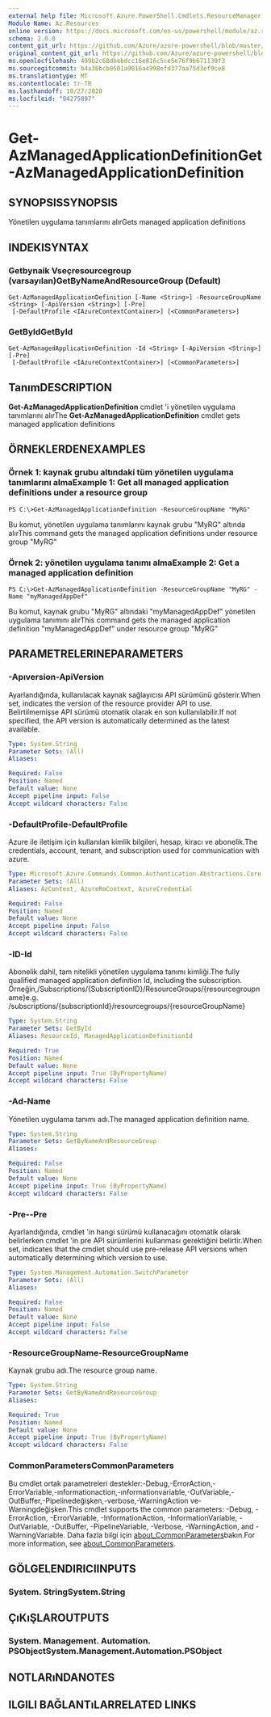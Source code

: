 ```yaml
---
external help file: Microsoft.Azure.PowerShell.Cmdlets.ResourceManager.dll-Help.xml
Module Name: Az.Resources
online version: https://docs.microsoft.com/en-us/powershell/module/az.resources/get-azmanagedapplicationdefinition
schema: 2.0.0
content_git_url: https://github.com/Azure/azure-powershell/blob/master/src/Resources/Resources/help/Get-AzManagedApplicationDefinition.md
original_content_git_url: https://github.com/Azure/azure-powershell/blob/master/src/Resources/Resources/help/Get-AzManagedApplicationDefinition.md
ms.openlocfilehash: 499b2c68dbebdcc16e816c5ce5e76f9b671139f3
ms.sourcegitcommit: b4a38bcb0501a9016a4998efd377aa75d3ef9ce8
ms.translationtype: MT
ms.contentlocale: tr-TR
ms.lasthandoff: 10/27/2020
ms.locfileid: "94275897"
---
```

# <span data-ttu-id="4383a-101">Get-AzManagedApplicationDefinition</span><span class="sxs-lookup"><span data-stu-id="4383a-101">Get-AzManagedApplicationDefinition</span></span>

## <span data-ttu-id="4383a-102">SYNOPSIS</span><span class="sxs-lookup"><span data-stu-id="4383a-102">SYNOPSIS</span></span>
<span data-ttu-id="4383a-103">Yönetilen uygulama tanımlarını alır</span><span class="sxs-lookup"><span data-stu-id="4383a-103">Gets managed application definitions</span></span>

## <span data-ttu-id="4383a-104">INDEKI</span><span class="sxs-lookup"><span data-stu-id="4383a-104">SYNTAX</span></span>

### <span data-ttu-id="4383a-105">Getbynaik Vseçresourcegroup (varsayılan)</span><span class="sxs-lookup"><span data-stu-id="4383a-105">GetByNameAndResourceGroup (Default)</span></span>
```
Get-AzManagedApplicationDefinition [-Name <String>] -ResourceGroupName <String> [-ApiVersion <String>] [-Pre]
 [-DefaultProfile <IAzureContextContainer>] [<CommonParameters>]
```

### <span data-ttu-id="4383a-106">GetById</span><span class="sxs-lookup"><span data-stu-id="4383a-106">GetById</span></span>
```
Get-AzManagedApplicationDefinition -Id <String> [-ApiVersion <String>] [-Pre]
 [-DefaultProfile <IAzureContextContainer>] [<CommonParameters>]
```

## <span data-ttu-id="4383a-107">Tanım</span><span class="sxs-lookup"><span data-stu-id="4383a-107">DESCRIPTION</span></span>
<span data-ttu-id="4383a-108">**Get-AzManagedApplicationDefinition** cmdlet 'i yönetilen uygulama tanımlarını alır</span><span class="sxs-lookup"><span data-stu-id="4383a-108">The **Get-AzManagedApplicationDefinition** cmdlet gets managed application definitions</span></span>

## <span data-ttu-id="4383a-109">ÖRNEKLERDEN</span><span class="sxs-lookup"><span data-stu-id="4383a-109">EXAMPLES</span></span>

### <span data-ttu-id="4383a-110">Örnek 1: kaynak grubu altındaki tüm yönetilen uygulama tanımlarını alma</span><span class="sxs-lookup"><span data-stu-id="4383a-110">Example 1: Get all managed application definitions under a resource group</span></span>
```
PS C:\>Get-AzManagedApplicationDefinition -ResourceGroupName "MyRG"
```

<span data-ttu-id="4383a-111">Bu komut, yönetilen uygulama tanımlarını kaynak grubu "MyRG" altında alır</span><span class="sxs-lookup"><span data-stu-id="4383a-111">This command gets the managed application definitions under resource group "MyRG"</span></span>

### <span data-ttu-id="4383a-112">Örnek 2: yönetilen uygulama tanımı alma</span><span class="sxs-lookup"><span data-stu-id="4383a-112">Example 2: Get a managed application definition</span></span>
```
PS C:\>Get-AzManagedApplicationDefinition -ResourceGroupName "MyRG" -Name "myManagedAppDef"
```

<span data-ttu-id="4383a-113">Bu komut, kaynak grubu "MyRG" altındaki "myManagedAppDef" yönetilen uygulama tanımını alır</span><span class="sxs-lookup"><span data-stu-id="4383a-113">This command gets the managed application definition "myManagedAppDef" under resource group "MyRG"</span></span>

## <span data-ttu-id="4383a-114">PARAMETRELERINE</span><span class="sxs-lookup"><span data-stu-id="4383a-114">PARAMETERS</span></span>

### <span data-ttu-id="4383a-115">-Apıversion</span><span class="sxs-lookup"><span data-stu-id="4383a-115">-ApiVersion</span></span>
<span data-ttu-id="4383a-116">Ayarlandığında, kullanılacak kaynak sağlayıcısı API sürümünü gösterir.</span><span class="sxs-lookup"><span data-stu-id="4383a-116">When set, indicates the version of the resource provider API to use.</span></span>
<span data-ttu-id="4383a-117">Belirtilmemişse API sürümü otomatik olarak en son kullanılabilir.</span><span class="sxs-lookup"><span data-stu-id="4383a-117">If not specified, the API version is automatically determined as the latest available.</span></span>

```yaml
Type: System.String
Parameter Sets: (All)
Aliases:

Required: False
Position: Named
Default value: None
Accept pipeline input: False
Accept wildcard characters: False
```

### <span data-ttu-id="4383a-118">-DefaultProfile</span><span class="sxs-lookup"><span data-stu-id="4383a-118">-DefaultProfile</span></span>
<span data-ttu-id="4383a-119">Azure ile iletişim için kullanılan kimlik bilgileri, hesap, kiracı ve abonelik.</span><span class="sxs-lookup"><span data-stu-id="4383a-119">The credentials, account, tenant, and subscription used for communication with azure.</span></span>

```yaml
Type: Microsoft.Azure.Commands.Common.Authentication.Abstractions.Core.IAzureContextContainer
Parameter Sets: (All)
Aliases: AzContext, AzureRmContext, AzureCredential

Required: False
Position: Named
Default value: None
Accept pipeline input: False
Accept wildcard characters: False
```

### <span data-ttu-id="4383a-120">-ID</span><span class="sxs-lookup"><span data-stu-id="4383a-120">-Id</span></span>
<span data-ttu-id="4383a-121">Abonelik dahil, tam nitelikli yönetilen uygulama tanımı kimliği.</span><span class="sxs-lookup"><span data-stu-id="4383a-121">The fully qualified managed application definition Id, including the subscription.</span></span>
<span data-ttu-id="4383a-122">Örneğin,/Subscriptions/{SubscriptionID}/ResourceGroups/{resourcegroupname}</span><span class="sxs-lookup"><span data-stu-id="4383a-122">e.g. /subscriptions/{subscriptionId}/resourcegroups/{resourceGroupName}</span></span>

```yaml
Type: System.String
Parameter Sets: GetById
Aliases: ResourceId, ManagedApplicationDefinitionId

Required: True
Position: Named
Default value: None
Accept pipeline input: True (ByPropertyName)
Accept wildcard characters: False
```

### <span data-ttu-id="4383a-123">-Ad</span><span class="sxs-lookup"><span data-stu-id="4383a-123">-Name</span></span>
<span data-ttu-id="4383a-124">Yönetilen uygulama tanımı adı.</span><span class="sxs-lookup"><span data-stu-id="4383a-124">The managed application definition name.</span></span>

```yaml
Type: System.String
Parameter Sets: GetByNameAndResourceGroup
Aliases:

Required: False
Position: Named
Default value: None
Accept pipeline input: True (ByPropertyName)
Accept wildcard characters: False
```

### <span data-ttu-id="4383a-125">-Pre-</span><span class="sxs-lookup"><span data-stu-id="4383a-125">-Pre</span></span>
<span data-ttu-id="4383a-126">Ayarlandığında, cmdlet 'in hangi sürümü kullanacağını otomatik olarak belirlerken cmdlet 'in pre API sürümlerini kullanması gerektiğini belirtir.</span><span class="sxs-lookup"><span data-stu-id="4383a-126">When set, indicates that the cmdlet should use pre-release API versions when automatically determining which version to use.</span></span>

```yaml
Type: System.Management.Automation.SwitchParameter
Parameter Sets: (All)
Aliases:

Required: False
Position: Named
Default value: None
Accept pipeline input: False
Accept wildcard characters: False
```

### <span data-ttu-id="4383a-127">-ResourceGroupName</span><span class="sxs-lookup"><span data-stu-id="4383a-127">-ResourceGroupName</span></span>
<span data-ttu-id="4383a-128">Kaynak grubu adı.</span><span class="sxs-lookup"><span data-stu-id="4383a-128">The resource group name.</span></span>

```yaml
Type: System.String
Parameter Sets: GetByNameAndResourceGroup
Aliases:

Required: True
Position: Named
Default value: None
Accept pipeline input: True (ByPropertyName)
Accept wildcard characters: False
```

### <span data-ttu-id="4383a-129">CommonParameters</span><span class="sxs-lookup"><span data-stu-id="4383a-129">CommonParameters</span></span>
<span data-ttu-id="4383a-130">Bu cmdlet ortak parametreleri destekler:-Debug,-ErrorAction,-ErrorVariable,-ınformationaction,-ınformationvariable,-OutVariable,-OutBuffer,-Pipelinedeğişken,-verbose,-WarningAction ve-Warningdeğişken.</span><span class="sxs-lookup"><span data-stu-id="4383a-130">This cmdlet supports the common parameters: -Debug, -ErrorAction, -ErrorVariable, -InformationAction, -InformationVariable, -OutVariable, -OutBuffer, -PipelineVariable, -Verbose, -WarningAction, and -WarningVariable.</span></span> <span data-ttu-id="4383a-131">Daha fazla bilgi için [about_CommonParameters](http://go.microsoft.com/fwlink/?LinkID=113216)bakın.</span><span class="sxs-lookup"><span data-stu-id="4383a-131">For more information, see [about_CommonParameters](http://go.microsoft.com/fwlink/?LinkID=113216).</span></span>

## <span data-ttu-id="4383a-132">GÖLGELENDIRICI</span><span class="sxs-lookup"><span data-stu-id="4383a-132">INPUTS</span></span>

### <span data-ttu-id="4383a-133">System. String</span><span class="sxs-lookup"><span data-stu-id="4383a-133">System.String</span></span>

## <span data-ttu-id="4383a-134">ÇıKıŞLAR</span><span class="sxs-lookup"><span data-stu-id="4383a-134">OUTPUTS</span></span>

### <span data-ttu-id="4383a-135">System. Management. Automation. PSObject</span><span class="sxs-lookup"><span data-stu-id="4383a-135">System.Management.Automation.PSObject</span></span>

## <span data-ttu-id="4383a-136">NOTLARıNDA</span><span class="sxs-lookup"><span data-stu-id="4383a-136">NOTES</span></span>

## <span data-ttu-id="4383a-137">ILGILI BAĞLANTıLAR</span><span class="sxs-lookup"><span data-stu-id="4383a-137">RELATED LINKS</span></span>
